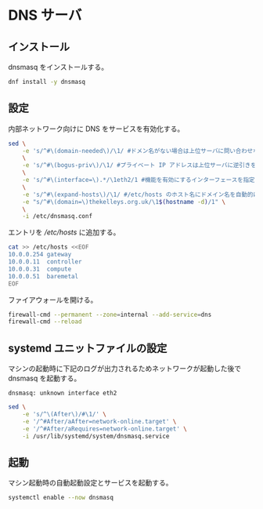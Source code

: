 # DNS サーバ

## インストール

dnsmasq をインストールする。

```sh
dnf install -y dnsmasq
```

## 設定

内部ネットワーク向けに DNS をサービスを有効化する。

```sh
sed \
    -e 's/^#\(domain-needed\)/\1/ #ドメン名がない場合は上位サーバに問い合わせない。' \
    \
    -e 's/^#\(bogus-priv\)/\1/ #プライベート IP アドレスは上位サーバに逆引きを要求しない。' \
    \
    -e 's/^#\(interface=\).*/\1eth2/1 #機能を有効にするインターフェースを指定する。' \
    \
    -e 's/^#\(expand-hosts\)/\1/ #/etc/hosts のホスト名にドメイン名を自動的に付与する。' \
    -e "s/^#\(domain=\)thekelleys.org.uk/\1$(hostname -d)/1" \
    \
    -i /etc/dnsmasq.conf
```

エントリを */etc/hosts* に追加する。

```sh
cat >> /etc/hosts <<EOF
10.0.0.254 gateway
10.0.0.11  controller
10.0.0.31  compute
10.0.0.51  baremetal
EOF
```

ファイアウォールを開ける。

```sh
firewall-cmd --permanent --zone=internal --add-service=dns
firewall-cmd --reload
```

## systemd ユニットファイルの設定

マシンの起動時に下記のログが出力されるためネットワークが起動した後で dnsmasq を起動する。

```
dnsmasq: unknown interface eth2
```

```sh
sed \
    -e 's/^\(After\)/#\1/' \
    -e '/^#After/aAfter=network-online.target' \
    -e '/^#After/aRequires=network-online.target' \
    -i /usr/lib/systemd/system/dnsmasq.service
```

## 起動

マシン起動時の自動起動設定とサービスを起動する。

```sh
systemctl enable --now dnsmasq
```
